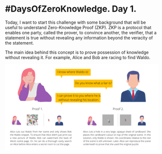 # #DaysOfZeroKnowledge. Day 1.

Today, I want to start this challenge with some background that will be useful to understand Zero-Knowledge Proof (ZKP). 
ZKP is a protocol that enables one party, called the prover, to convince another, the verifier, that a statement is true without revealing any information beyond the veracity of the statement. 

The main idea behind this concept is to prove possession of knowledge without revealing it. For example, Alice and Bob are racing to find Waldo. 

![Find Waldo Example](https://raw.githubusercontent.com/hasselalcala/DaysOfZeroKnowledge/main/images/findWaldoExample.png)

